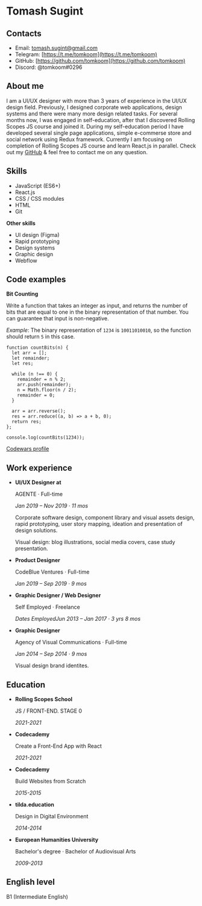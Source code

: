 # Tomash Sugint

## Contacts

* Email: tomash.sugint@gmail.com
* Telegram: [https://t.me/tomkoom](https://t.me/tomkoom)
* GitHub: [https://github.com/tomkoom](https://github.com/tomkoom)
* Discord: @tomkoom#0296

## About me

I am a UI/UX designer with more than 3 years of experience in the UI/UX design field. Previously, I designed corporate web applications, design systems and there were many more design related tasks. For several months now, I was engaged in self-education, after that I discovered Rolling Scopes JS course and joined it. During my self-education period I have developed several single page applications, simple e-commerse store and social network using Redux framework. Currently I am focusing on completion of Rolling Scopes JS course and learn React.js in parallel. Check out my [GitHub](https://github.com/tomkoom) & feel free to contact me on any question. 


## Skills

* JavaScript (ES6+)
* React.js
* CSS / CSS modules
* HTML
* Git

**Other skills**

* UI design (Figma)
* Rapid prototyping
* Design systems
* Graphic design
* Webflow

## Code examples

**Bit Counting**

Write a function that takes an integer as input, and returns the number of bits that are equal to one in the binary representation of that number. You can guarantee that input is non-negative.

*Example*: The binary representation of `1234` is `10011010010`, so the function should return `5` in this case.

```
function countBits(n) {
  let arr = [];
  let remainder;
  let res;

  while (n !== 0) {
    remainder = n % 2;
    arr.push(remainder);
    n = Math.floor(n / 2);
    remainder = 0;
  }

  arr = arr.reverse();
  res = arr.reduce((a, b) => a + b, 0);
  return res;
};

console.log(countBits(1234));
```

[Codewars profile](https://www.codewars.com/users/tomkoom)

## Work experience

* **UI/UX Designer at**

	AGENTE · Full-time
	
	*Jan 2019 – Nov 2019 · 11 mos*
	
	Corporate software design, component library and visual assets design, rapid prototyping, user story mapping, ideation and presentation of design solutions.
	
	Visual design: blog illustrations, social media covers, case study presentation.

* **Product Designer**

	CodeBlue Ventures · Full-time
	
	*Jan 2019 – Sep 2019 · 9 mos*


* **Graphic Designer / Web Designer**

	Self Employed · Freelance
	
	*Dates EmployedJun 2013 – Jan 2017 · 3 yrs 8 mos*


* **Graphic Designer**

	Agency of Visual Communications · Full-time

	*Jan 2014 – Sep 2014 · 9 mos*

	Visual design brand identites.


## Education


* **Rolling Scopes School** 

	JS / FRONT-END. STAGE 0
	
	*2021-2021*

* **Codecademy**

	Create a Front-End App with React
	
	*2021-2021*

* **Codecademy**

	Build Websites from Scratch

	*2015-2015*

* **tilda.education**

	Design in Digital Environment

	*2014-2014*

* **European Humanities University**

	Bachelor's degree · Bachelor of Audiovisual Arts

	*2009-2013*
	
## English level

B1 (Intermediate English)